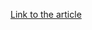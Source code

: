 [Link to the article](https://unit42.paloaltonetworks.com/infiltration-of-global-telecom-networks/)
